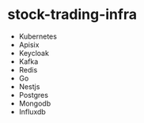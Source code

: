 # stock-trading-infra

- Kubernetes
- Apisix
- Keycloak
- Kafka
- Redis
- Go
- Nestjs
- Postgres
- Mongodb
- Influxdb
